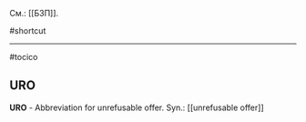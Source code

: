 См.: [[БЗП]].

#shortcut




<hr/>

#tocico

## URO

<b>URO</b> -  Abbreviation for unrefusable offer. 
Syn.: [[unrefusable offer]]


